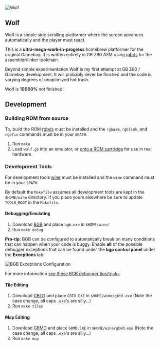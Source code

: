 ![Wolf](https://binaryparadox.net/d/906c1e6f-ab5a-4c41-b56b-4098fcf6ce31.jpg)

## Wolf

Wolf is a simple side scrolling platformer where the screen advances
automatically and the player must react.

This is a **ultra-mega-work-in-progress** homebrew platformer for the original
Gameboy. It is written entirely in GB Z80 ASM using
[rgbds](https://github.com/rednex/rgbds) for the assembler/linker toolchain.

Beyond simple experimentation Wolf is my first attempt at GB Z80 / Gameboy
development. It will probably never be finished and the code is varying degrees
of unoptimized hot trash.

Wolf is **10000%** not finished!

## Development

### Building ROM from source

To, build the ROM [rgbds](https://github.com/rednex/rgbds) must be installed
and the `rgbasm`, `rgblink`, and `rgbfix` commands must be in your `$PATH`.

1. Run `make`
1. Load `wolf.gb` into an emulator, or [onto a ROM
   cartridge](https://krikzz.com/store/home/46-everdrive-gb.html) for use in real
   hardware.

### Development Tools

For development tools [wine](https://www.winehq.org/) must be installed and the
`wine` command must be in your `$PATH`.

By default the `Makefile` assumes all development tools are kept in the
`$HOME/wine` directory. If you place yours elsewhere be sure to update
`TOOLS_ROOT` in the `Makefile`.

#### Debugging/Emulating

1. Download [BGB](http://bgb.bircd.org/) and place `bgb.exe` in `$HOME/wine/`
1. Run `make debug`

**Pro-tip:** BGB can be configured to automatically break on many conditions
that can happen when your code is buggy. Enable **all** of the possible debugger
exceptions that can be found under the **bgp control panel** under the
**Exceptions** tab:

![BGB Exceptions
Configuration](https://binaryparadox.net/d/548a91cf-d399-4db2-8035-472a36b486c6.jpg)

For more information [see these BGB debugger
tips/tricks](https://github.com/doeg/gb-skeleton/blob/master/docs/bgb.md).

#### Tile Editing

1. Download [GBTD](http://www.devrs.com/gb/hmgd/gbtd.html) and place `GBTD.EXE`
   in `$HOME/wine/gbtd.exe` (Note the case change, all caps `.exe`'s are
   silly...)
1. Run `make tiles`

#### Map Editing

1. Download [GBMD](http://www.devrs.com/gb/hmgd/gbmb.html) and place `GBMD.EXE`
   in `$HOME/wine/gbmd.exe` (Note the case change, all caps `.exe`'s are
   silly...)
1. Run `make map`
